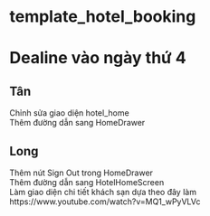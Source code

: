 # template_hotel_booking
<h1>Dealine vào ngày thứ 4</h1>
<h2>Tân</h2>
Chỉnh sửa giao diện hotel_home</br>
Thêm đường dẫn sang HomeDrawer</br>
<h2>Long</h2>
Thêm nút Sign Out trong HomeDrawer</br>
Thêm đường dẫn sang HotelHomeScreen</br>
Làm giao diện chi tiết khách sạn dựa theo đây làm https://www.youtube.com/watch?v=MQ1_wPyVLVc

